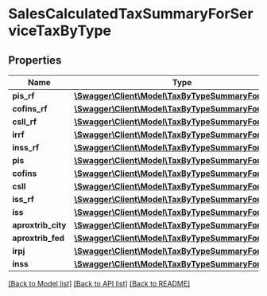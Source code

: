 # SalesCalculatedTaxSummaryForServiceTaxByType

## Properties
Name | Type | Description | Notes
------------ | ------------- | ------------- | -------------
**pis_rf** | [**\Swagger\Client\Model\TaxByTypeSummaryForService**](TaxByTypeSummaryForService.md) |  | [optional] 
**cofins_rf** | [**\Swagger\Client\Model\TaxByTypeSummaryForService**](TaxByTypeSummaryForService.md) |  | [optional] 
**csll_rf** | [**\Swagger\Client\Model\TaxByTypeSummaryForService**](TaxByTypeSummaryForService.md) |  | [optional] 
**irrf** | [**\Swagger\Client\Model\TaxByTypeSummaryForService**](TaxByTypeSummaryForService.md) |  | [optional] 
**inss_rf** | [**\Swagger\Client\Model\TaxByTypeSummaryForService**](TaxByTypeSummaryForService.md) |  | [optional] 
**pis** | [**\Swagger\Client\Model\TaxByTypeSummaryForService**](TaxByTypeSummaryForService.md) |  | [optional] 
**cofins** | [**\Swagger\Client\Model\TaxByTypeSummaryForService**](TaxByTypeSummaryForService.md) |  | [optional] 
**csll** | [**\Swagger\Client\Model\TaxByTypeSummaryForService**](TaxByTypeSummaryForService.md) |  | [optional] 
**iss_rf** | [**\Swagger\Client\Model\TaxByTypeSummaryForService**](TaxByTypeSummaryForService.md) |  | [optional] 
**iss** | [**\Swagger\Client\Model\TaxByTypeSummaryForService**](TaxByTypeSummaryForService.md) |  | [optional] 
**aproxtrib_city** | [**\Swagger\Client\Model\TaxByTypeSummaryForService**](TaxByTypeSummaryForService.md) |  | [optional] 
**aproxtrib_fed** | [**\Swagger\Client\Model\TaxByTypeSummaryForService**](TaxByTypeSummaryForService.md) |  | [optional] 
**irpj** | [**\Swagger\Client\Model\TaxByTypeSummaryForService**](TaxByTypeSummaryForService.md) |  | [optional] 
**inss** | [**\Swagger\Client\Model\TaxByTypeSummaryForService**](TaxByTypeSummaryForService.md) |  | [optional] 

[[Back to Model list]](../README.md#documentation-for-models) [[Back to API list]](../README.md#documentation-for-api-endpoints) [[Back to README]](../README.md)


